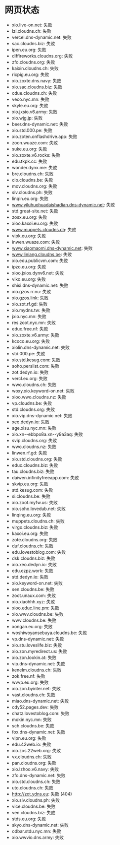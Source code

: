 # 网页状态
- xio.live-on.net: 失败
- lzi.cloudns.ch: 失败
- vercel.dns-dynamic.net: 失败
- sac.cloudns.biz: 失败
- ipen.eu.org: 失败
- diffireworks.cloudns.org: 失败
- zfo.cloudns.org: 失败
- kaixin.cloudns.ch: 失败
- ricpig.eu.org: 失败
- xio.zoxte.dns.navy: 失败
- xio.sac.cloudns.biz: 失败
- cdue.cloudns.ch: 失败
- veco.nyc.mn: 失败
- skyle.eu.org: 失败
- xio.jxsio.v6.army: 失败
- xio.wjg.jp: 失败
- beer.dns-dynamic.net: 失败
- xio.std.000.pe: 失败
- xio.zoten.onflashdrive.app: 失败
- zoon.wuaze.com: 失败
- suke.eu.org: 失败
- xio.zoxte.v6.rocks: 失败
- edu.tkpk.cc: 失败
- wonder.dynx.me: 失败
- bre.cloudns.ch: 失败
- clo.cloudns.be: 失败
- mov.cloudns.org: 失败
- siv.cloudns.ph: 失败
- linqin.eu.org: 失败
- www.yiluhuohuadaishadian.dns-dynamic.net: 失败
- std.great-site.net: 失败
- zosx.eu.org: 失败
- xioo.kaxoi.eu.org: 失败
- www.muppets.cloudns.ch: 失败
- vipk.eu.org: 失败
- inwen.wuaze.com: 失败
- www.xiaomaomi.dns-dynamic.net: 失败
- www.liniang.cloudns.be: 失败
- xio.edu.publicvm.com: 失败
- ipzo.eu.org: 失败
- xioo.jxios.dynv6.net: 失败
- viko.eu.org: 失败
- shisi.dns-dynamic.net: 失败
- xio.gzos.rr.nu: 失败
- xio.gzos.link: 失败
- xio.zot.rf.gd: 失败
- xio.mydns.tw: 失败
- jxio.nyc.mn: 失败
- res.zoot.nyc.mn: 失败
- educ.free.nf: 失败
- xio.zoxte.v6.army: 失败
- kcoco.eu.org: 失败
- xiolin.dns-dynamic.net: 失败
- std.000.pe: 失败
- xio.std.kesug.com: 失败
- soho.perslist.com: 失败
- zot.dedyn.io: 失败
- vercl.eu.org: 失败
- wwo.cloudns.ch: 失败
- woxy.xio.keyword-on.net: 失败
- xioo.wwo.cloudns.nz: 失败
- vp.cloudns.be: 失败
- std.cloudns.org: 失败
- xio.vip.dns-dynamic.net: 失败
- xeo.dedyn.io: 失败
- age.xisu.nyc.mn: 失败
- xio.xn--ebbpo8a.xn--y9a3aq: 失败
- svip.cloudns.org: 失败
- wwo.cloudns.nz: 失败
- linwen.rf.gd: 失败
- xio.std.cloudns.org: 失败
- educ.cloudns.biz: 失败
- tau.cloudns.biz: 失败
- daiwen.infinityfreeapp.com: 失败
- skvip.eu.org: 失败
- std.kesug.com: 失败
- si.cloudns.be: 失败
- xio.zoot.myfw.us: 失败
- xio.soho.lovedub.net: 失败
- linqing.eu.org: 失败
- muppets.cloudns.ch: 失败
- virgo.cloudns.biz: 失败
- kaxoi.eu.org: 失败
- zote.cloudns.org: 失败
- duf.cloudns.ch: 失败
- edu.lovestoblog.com: 失败
- dsk.cloudns.biz: 失败
- xio.xeo.dedyn.io: 失败
- edu.ezpz.work: 失败
- std.dedyn.io: 失败
- xio.keyword-on.net: 失败
- sen.cloudns.be: 失败
- zoot.unaux.com: 失败
- xio.xiaohhh.xyz: 失败
- xioo.educ.line.pm: 失败
- xio.wwv.cloudns.be: 失败
- wwv.cloudns.be: 失败
- xongan.eu.org: 失败
- woshiwoyansebuya.cloudns.be: 失败
- vp.dns-dynamic.net: 失败
- xio.stu.loveslife.biz: 失败
- xio.zon.myredirect.us: 失败
- xio.zon.lookin.at: 失败
- vip.dns-dynamic.net: 失败
- kenelm.cloudns.ch: 失败
- zok.free.nf: 失败
- wvvp.eu.org: 失败
- xio.zon.byinter.net: 失败
- vast.cloudns.ch: 失败
- miao.dns-dynamic.net: 失败
- cdy52.pages.dev: 失败
- chatz.lovestoblog.com: 失败
- mokin.nyc.mn: 失败
- sch.cloudns.be: 失败
- fox.dns-dynamic.net: 失败
- vipn.eu.org: 失败
- edu.42web.io: 失败
- xio.zos.22web.org: 失败
- vx.cloudns.ch: 失败
- pan.cloudns.org: 失败
- xio.lzhoo.v6.navy: 失败
- zfo.dns-dynamic.net: 失败
- xio.std.cloudns.ch: 失败
- uto.cloudns.ch: 失败
- http://zot.ydns.eu: 失败 (404)
- xio.siv.cloudns.ph: 失败
- vice.cloudns.be: 失败
- ven.cloudns.biz: 失败
- stds.eu.org: 失败
- skyo.dns-dynamic.net: 失败
- odbar.stdu.nyc.mn: 失败
- xio.wwvio.dns.army: 失败

